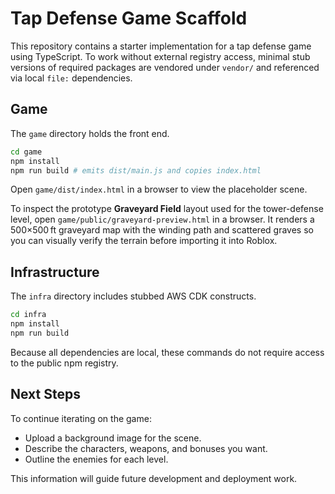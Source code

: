 # Tap Defense Game Scaffold

This repository contains a starter implementation for a tap defense game using TypeScript. To work without external registry access, minimal stub versions of required packages are vendored under `vendor/` and referenced via local `file:` dependencies.

## Game

The `game` directory holds the front end.

```sh
cd game
npm install
npm run build # emits dist/main.js and copies index.html
```

Open `game/dist/index.html` in a browser to view the placeholder scene.

To inspect the prototype **Graveyard Field** layout used for the tower-defense level,
open `game/public/graveyard-preview.html` in a browser. It renders a 500×500 ft
graveyard map with the winding path and scattered graves so you can visually
verify the terrain before importing it into Roblox.

## Infrastructure

The `infra` directory includes stubbed AWS CDK constructs.

```sh
cd infra
npm install
npm run build
```

Because all dependencies are local, these commands do not require access to the public npm registry.

## Next Steps

To continue iterating on the game:

- Upload a background image for the scene.
- Describe the characters, weapons, and bonuses you want.
- Outline the enemies for each level.

This information will guide future development and deployment work.
